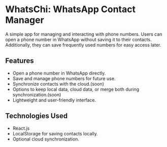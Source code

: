 # WhatsChi: WhatsApp Contact Manager

A simple app for managing and interacting with phone numbers. Users can open a phone number in WhatsApp without saving it to their contacts. Additionally, they can save frequently used numbers for easy access later.

## Features

- Open a phone number in WhatsApp directly.
- Save and manage phone numbers for future use.
- Synchronize contacts with the cloud.(soon)
- Options to keep local data, cloud data, or merge both during synchronization.(soon)
- Lightweight and user-friendly interface.

## Technologies Used

- React.js
- LocalStorage for saving contacts locally.
- Optional cloud synchronization.

